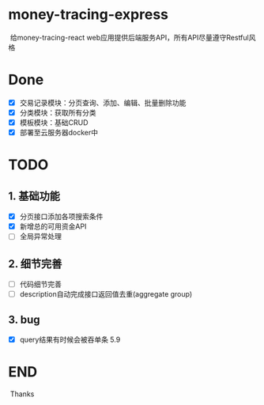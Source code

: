 # money-tracing-express

​	给money-tracing-react web应用提供后端服务API，所有API尽量遵守Restful风格

# Done

- [x] 交易记录模块：分页查询、添加、编辑、批量删除功能
- [x] 分类模块：获取所有分类
- [x] 模板模块：基础CRUD
- [x] 部署至云服务器docker中

# TODO

## 1. 基础功能

- [x] 分页接口添加各项搜索条件
- [x] 新增总的可用资金API
- [ ] 全局异常处理

## 2. 细节完善

- [ ] 代码细节完善
- [ ] description自动完成接口返回值去重(aggregate group)

## 3. bug
- [x] query结果有时候会被吞单条 5.9

# END

​	Thanks

